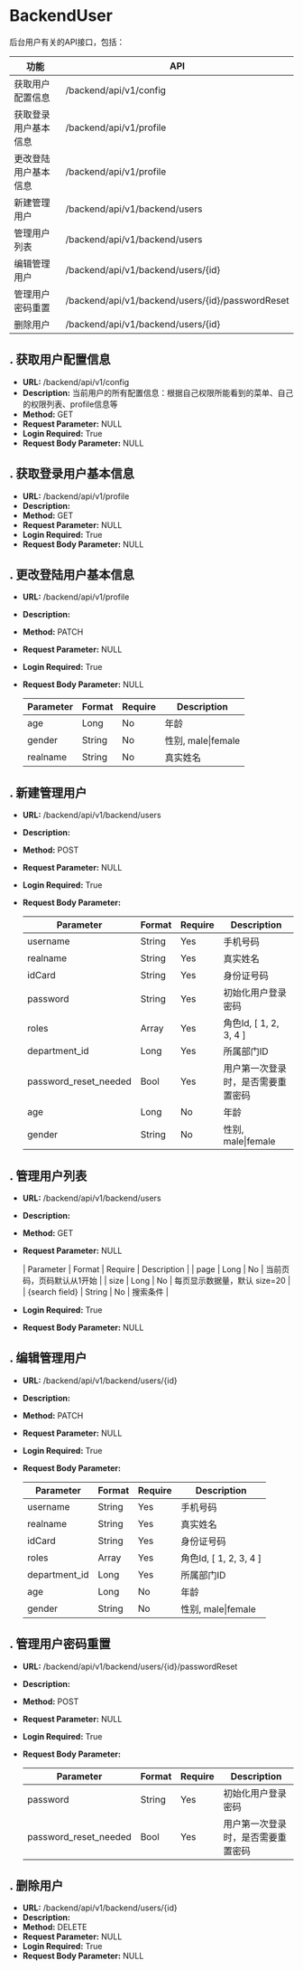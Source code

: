 # BackendUser

后台用户有关的API接口，包括：

| 功能 | API |
| ------ | ------ |
| 获取用户配置信息 | /backend/api/v1/config |
| 获取登录用户基本信息 | /backend/api/v1/profile |
| 更改登陆用户基本信息 | /backend/api/v1/profile |
| 新建管理用户 | /backend/api/v1/backend/users |
| 管理用户列表 | /backend/api/v1/backend/users |
| 编辑管理用户 | /backend/api/v1/backend/users/{id} |
| 管理用户密码重置 | /backend/api/v1/backend/users/{id}/passwordReset |
| 删除用户 | /backend/api/v1/backend/users/{id} |


## . 获取用户配置信息

* **URL:** /backend/api/v1/config
* **Description:** 当前用户的所有配置信息：根据自己权限所能看到的菜单、自己的权限列表、profile信息等
* **Method:** GET
* **Request Parameter:** NULL
* **Login Required:** True
* **Request Body Parameter:** NULL


## . 获取登录用户基本信息

* **URL:** /backend/api/v1/profile
* **Description:**
* **Method:** GET
* **Request Parameter:** NULL
* **Login Required:** True
* **Request Body Parameter:** NULL


## . 更改登陆用户基本信息

* **URL:** /backend/api/v1/profile
* **Description:**
* **Method:** PATCH
* **Request Parameter:** NULL
* **Login Required:** True
* **Request Body Parameter:** NULL

	| Parameter | Format | Require | Description |
	| ------ | ------ | ------ | ------ |
	| age | Long | No | 年龄 |
	| gender | String | No | 性别, male\|female |
	| realname |  String | No | 真实姓名 |


## . 新建管理用户

* **URL:** /backend/api/v1/backend/users
* **Description:**
* **Method:** POST
* **Request Parameter:** NULL
* **Login Required:** True
* **Request Body Parameter:**

	| Parameter | Format | Require | Description |
	| ------ | ------ | ------ | ------ |
	| username | String | Yes | 手机号码 |
	| realname | String | Yes | 真实姓名 |
	| idCard | String | Yes | 身份证号码 |
	| password | String | Yes | 初始化用户登录密码 |
	| roles | Array | Yes | 角色Id, [ 1, 2, 3, 4 ] |
	| department_id | Long | Yes | 所属部门ID |
	| password_reset_needed | Bool | Yes | 用户第一次登录时，是否需要重置密码 |
	| age | Long | No | 年龄 |
	| gender | String | No | 性别, male\|female |


## . 管理用户列表

* **URL:** /backend/api/v1/backend/users
* **Description:**
* **Method:** GET
* **Request Parameter:** NULL

	| Parameter | Format | Require | Description |
	| page | Long | No | 当前页码，页码默认从1开始 |
	| size | Long | No | 每页显示数据量，默认 size=20 |
	| {search field} | String | No | 搜索条件 |

* **Login Required:** True
* **Request Body Parameter:** NULL


## . 编辑管理用户

* **URL:** /backend/api/v1/backend/users/{id}
* **Description:**
* **Method:** PATCH
* **Request Parameter:** NULL
* **Login Required:** True
* **Request Body Parameter:**

	| Parameter | Format | Require | Description |
	| ------ | ------ | ------ | ------ |
	| username | String | Yes | 手机号码 |
	| realname | String | Yes | 真实姓名 |
	| idCard | String | Yes | 身份证号码 |
	| roles | Array | Yes | 角色Id, [ 1, 2, 3, 4 ] |
	| department_id | Long | Yes | 所属部门ID |
	| age | Long | No | 年龄 |
	| gender | String | No | 性别, male\|female |


## . 管理用户密码重置

* **URL:** /backend/api/v1/backend/users/{id}/passwordReset
* **Description:**
* **Method:** POST
* **Request Parameter:** NULL
* **Login Required:** True
* **Request Body Parameter:**

	| Parameter | Format | Require | Description |
	| ------ | ------ | ------ | ------ |
	| password | String | Yes | 初始化用户登录密码 |
	| password_reset_needed | Bool | Yes | 用户第一次登录时，是否需要重置密码 |


## . 删除用户

* **URL:** /backend/api/v1/backend/users/{id}
* **Description:**
* **Method:** DELETE
* **Request Parameter:** NULL
* **Login Required:** True
* **Request Body Parameter:** NULL
